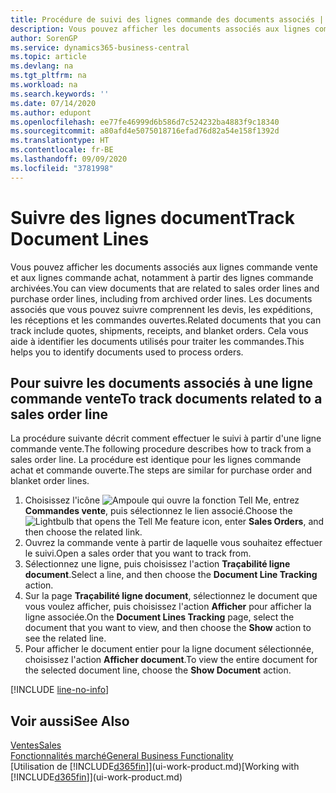 ```yaml
---
title: Procédure de suivi des lignes commande des documents associés | Microsoft Docs
description: Vous pouvez afficher les documents associés aux lignes commande vente et aux lignes commande achat, notamment à partir des lignes commande archivées. Les documents associés que vous pouvez suivre comprennent les devis, les expéditions, les réceptions et les commandes ouvertes. Cela vous aide à identifier les documents utilisés pour traiter les commandes.
author: SorenGP
ms.service: dynamics365-business-central
ms.topic: article
ms.devlang: na
ms.tgt_pltfrm: na
ms.workload: na
ms.search.keywords: ''
ms.date: 07/14/2020
ms.author: edupont
ms.openlocfilehash: ee77fe46999d6b586d7c524232ba4883f9c18340
ms.sourcegitcommit: a80afd4e5075018716efad76d82a54e158f1392d
ms.translationtype: HT
ms.contentlocale: fr-BE
ms.lasthandoff: 09/09/2020
ms.locfileid: "3781998"
---
```

# <a name="track-document-lines"></a><span data-ttu-id="027e3-105">Suivre des lignes document</span><span class="sxs-lookup"><span data-stu-id="027e3-105">Track Document Lines</span></span>
<span data-ttu-id="027e3-106">Vous pouvez afficher les documents associés aux lignes commande vente et aux lignes commande achat, notamment à partir des lignes commande archivées.</span><span class="sxs-lookup"><span data-stu-id="027e3-106">You can view documents that are related to sales order lines and purchase order lines, including from archived order lines.</span></span> <span data-ttu-id="027e3-107">Les documents associés que vous pouvez suivre comprennent les devis, les expéditions, les réceptions et les commandes ouvertes.</span><span class="sxs-lookup"><span data-stu-id="027e3-107">Related documents that you can track include quotes, shipments, receipts, and blanket orders.</span></span> <span data-ttu-id="027e3-108">Cela vous aide à identifier les documents utilisés pour traiter les commandes.</span><span class="sxs-lookup"><span data-stu-id="027e3-108">This helps you to identify documents used to process orders.</span></span>  

## <a name="to-track-documents-related-to-a-sales-order-line"></a><span data-ttu-id="027e3-109">Pour suivre les documents associés à une ligne commande vente</span><span class="sxs-lookup"><span data-stu-id="027e3-109">To track documents related to a sales order line</span></span>
<span data-ttu-id="027e3-110">La procédure suivante décrit comment effectuer le suivi à partir d'une ligne commande vente.</span><span class="sxs-lookup"><span data-stu-id="027e3-110">The following procedure describes how to track from a sales order line.</span></span> <span data-ttu-id="027e3-111">La procédure est identique pour les lignes commande achat et commande ouverte.</span><span class="sxs-lookup"><span data-stu-id="027e3-111">The steps are similar for purchase order and blanket order lines.</span></span>

1.  <span data-ttu-id="027e3-112">Choisissez l'icône ![Ampoule qui ouvre la fonction Tell Me](media/ui-search/search_small.png "Dites-moi ce que vous voulez faire"), entrez **Commandes vente**, puis sélectionnez le lien associé.</span><span class="sxs-lookup"><span data-stu-id="027e3-112">Choose the ![Lightbulb that opens the Tell Me feature](media/ui-search/search_small.png "Tell me what you want to do") icon, enter **Sales Orders**, and then choose the related link.</span></span>  
2.  <span data-ttu-id="027e3-113">Ouvrez la commande vente à partir de laquelle vous souhaitez effectuer le suivi.</span><span class="sxs-lookup"><span data-stu-id="027e3-113">Open a sales order that you want to track from.</span></span>  
3.  <span data-ttu-id="027e3-114">Sélectionnez une ligne, puis choisissez l'action **Traçabilité ligne document**.</span><span class="sxs-lookup"><span data-stu-id="027e3-114">Select a line, and then choose the **Document Line Tracking** action.</span></span>
4. <span data-ttu-id="027e3-115">Sur la page **Traçabilité ligne document**, sélectionnez le document que vous voulez afficher, puis choisissez l'action **Afficher** pour afficher la ligne associée.</span><span class="sxs-lookup"><span data-stu-id="027e3-115">On the **Document Lines Tracking** page, select the document that you want to view, and then choose the **Show** action to see the related line.</span></span>
5. <span data-ttu-id="027e3-116">Pour afficher le document entier pour la ligne document sélectionnée, choisissez l'action **Afficher document**.</span><span class="sxs-lookup"><span data-stu-id="027e3-116">To view the entire document for the selected document line, choose the **Show Document** action.</span></span>

[!INCLUDE [line-no-info](includes/line-no-info.md)]

## <a name="see-also"></a><span data-ttu-id="027e3-117">Voir aussi</span><span class="sxs-lookup"><span data-stu-id="027e3-117">See Also</span></span>
[<span data-ttu-id="027e3-118">Ventes</span><span class="sxs-lookup"><span data-stu-id="027e3-118">Sales</span></span>](sales-manage-sales.md)  
[<span data-ttu-id="027e3-119">Fonctionnalités marché</span><span class="sxs-lookup"><span data-stu-id="027e3-119">General Business Functionality</span></span>](ui-across-business-areas.md)  
<span data-ttu-id="027e3-120">[Utilisation de [!INCLUDE[d365fin](includes/d365fin_md.md)]](ui-work-product.md)</span><span class="sxs-lookup"><span data-stu-id="027e3-120">[Working with [!INCLUDE[d365fin](includes/d365fin_md.md)]](ui-work-product.md)</span></span>
